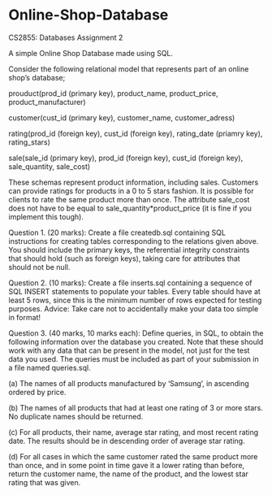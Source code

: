 # Online-Shop-Database
CS2855: Databases Assignment 2

A simple Online Shop Database made using SQL.

Consider the following relational model that represents part of an online shop’s database;

prouduct(prod_id (primary key), product_name, product_price, product_manufacturer)

customer(cust_id (primary key), customer_name, customer_adress)

rating(prod_id (foreign key), cust_id (foreign key), rating_date (priamry key), rating_stars)

sale(sale_id (primary key), prod_id (foreign key), cust_id (foreign key), sale_quantity, sale_cost)

These schemas represent product information, including sales. Customers can provide ratings for products in a 0 to 5 stars fashion. It is possible for clients to rate the same product more than once. The attribute sale_cost does not have to be equal to sale_quantity*product_price (it is fine if you implement this tough).

Question 1. (20 marks): Create a file createdb.sql containing SQL instructions for creating tables corresponding to the relations given above. You should include the primary keys, the referential integrity constraints that should hold (such as foreign keys), taking care for attributes that should not be null. 

Question 2. (10 marks): Create a file inserts.sql containing a sequence of SQL INSERT statements to populate your tables. Every table should have at least 5 rows, since this is the minimum number of rows expected for testing purposes.
Advice: Take care not to accidentally make your data too simple in format!

Question 3. (40 marks, 10 marks each): Define queries, in SQL, to obtain the following information over the database you created. Note that these should work with any data that can be present in the model, not just for the test data you used. The queries must be included as part of your submission in a file named queries.sql.

(a) The names of all products manufactured by ‘Samsung’, in ascending ordered by price.

(b) The names of all products that had at least one rating of 3 or more stars. No duplicate names should be returned.

(c) For all products, their name, average star rating, and most recent rating date. The results should be in descending order of average star rating.

(d) For all cases in which the same customer rated the same product more than once, and in some point in time gave it a lower rating than before, return the customer name, the name of the product, and the lowest star rating that was given.
